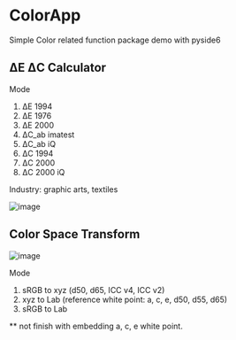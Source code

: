 # ColorApp
Simple Color related function package demo with pyside6
## ΔE ΔC Calculator

Mode

1. ΔE 1994
2. ΔE 1976
3. ΔE 2000
4. ΔC_ab imatest
5. ΔC_ab iQ
6. ΔC 1994
7. ΔC 2000
8. ΔC 2000 iQ

Industry: graphic arts, textiles

![image](https://github.com/LUN000/ColorCalculator/assets/71457201/4e17abf8-7ab9-4085-8524-516c850aa4a3)


## Color Space Transform

![image](https://github.com/LUN000/ColorCalculator/assets/71457201/a5dc536d-7e9b-419c-b20a-6bd7ebe84e12)

Mode 
1. sRGB to xyz (d50, d65, ICC v4, ICC v2)
2. xyz to Lab (reference white point: a, c, e, d50, d55, d65)
3. sRGB to Lab

** not finish with embedding a, c, e white point.
